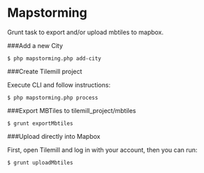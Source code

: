 Mapstorming
==============

Grunt task to export and/or upload mbtiles to mapbox.


###Add a new City

~~~
$ php mapstorming.php add-city
~~~

###Create Tilemill project

Execute CLI and follow instructions:

~~~
$ php mapstorming.php process
~~~


###Export MBTiles to tilemill_project/mbtiles

~~~
$ grunt exportMbtiles
~~~

###Upload directly into Mapbox

First, open Tilemill and log in with your account, then you can run:

~~~
$ grunt uploadMbtiles
~~~